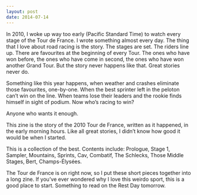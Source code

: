 ```yaml
---
layout: post
date: 2014-07-14
---
```


In 2010, I woke up way too early (Pacific Standard Time) to watch every stage of the Tour de France. I wrote something almost every day. The thing that I love about road racing is the story. The stages are set. The riders line up. There are favourites at the beginning of every Tour. The ones who have won before, the ones who have come in second, the ones who have won another Grand Tour. But the story never happens like that. Great stories never do.

Something like this year happens, when weather and crashes eliminate those favourites, one-by-one. When the best sprinter left in the peloton can’t win on the line. When teams lose their leaders and the rookie finds himself in sight of podium. Now who’s racing to win?

Anyone who wants it enough.

This zine is the story of the 2010 Tour de France, written as it happened, in the early morning hours. Like all great stories, I didn’t know how good it would be when I started.

This is a collection of the best. Contents include: Prologue, Stage 1, Sampler, Mountains, Sprints, Cav, Combatif, The Schlecks, Those Middle Stages, Bert, Champs-Élysées.

The Tour de France is on right now, so I put these short pieces together into a long zine. If you’ve ever wondered why I love this weirdo sport, this is a good place to start. Something to read on the Rest Day tomorrow.

